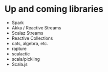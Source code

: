 # Up and coming libraries

* Spark
* Akka / Reactive Streams
* Scalaz Streams
* Reactive Collections
* cats, algebra, etc.
* rapture
* scalactic
* scala/pickling
* Scala.js
